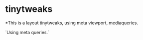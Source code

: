 # tinytweaks
*This is a layout tinytweaks, using meta viewport, mediaqueries.

´Using meta queries.´
